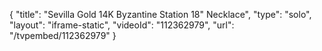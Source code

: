 {
    "title": "Sevilla Gold 14K Byzantine Station 18\" Necklace",
    "type": "solo",
    "layout": "iframe-static",
    "videoId": "112362979",
    "url": "\/tvpembed\/112362979"
}